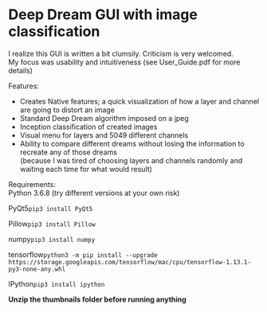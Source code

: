 # Deep Dream GUI with image classification
I realize this GUI is written a bit clumsily. Criticism is very welcomed.  
My focus was usability and intuitiveness (see User_Guide.pdf for more details)

Features:
* Creates Native features; a quick visualization of how a layer and channel are going to distort an image
* Standard Deep Dream algorithm imposed on a jpeg
* Inception classification of created images
* Visual menu for layers and 5049 different channels  
* Ability to compare different dreams without losing the information to recreate any of those dreams  
(because I was tired of choosing layers and channels randomly and waiting each time for what would result)  
 
    
Requirements:  
Python 3.6.8 (try different versions at your own risk) 
  
  
PyQt5```pip3 install PyQt5```  
  
  
Pillow```pip3 install Pillow```  
  
  
numpy```pip3 install numpy```  
  
  
tensorflow```python3 -m pip install --upgrade https://storage.googleapis.com/tensorflow/mac/cpu/tensorflow-1.13.1-py3-none-any.whl```  
  
  
IPython```pip3 install ipython```

**Unzip the thumbnails folder before running anything**



